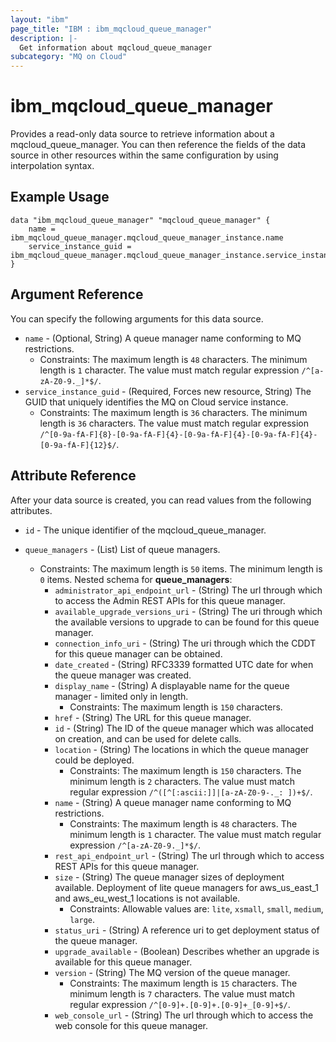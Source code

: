 ```yaml
---
layout: "ibm"
page_title: "IBM : ibm_mqcloud_queue_manager"
description: |-
  Get information about mqcloud_queue_manager
subcategory: "MQ on Cloud"
---
```


# ibm_mqcloud_queue_manager

Provides a read-only data source to retrieve information about a mqcloud_queue_manager. You can then reference the fields of the data source in other resources within the same configuration by using interpolation syntax.

## Example Usage

```hcl
data "ibm_mqcloud_queue_manager" "mqcloud_queue_manager" {
	name = ibm_mqcloud_queue_manager.mqcloud_queue_manager_instance.name
	service_instance_guid = ibm_mqcloud_queue_manager.mqcloud_queue_manager_instance.service_instance_guid
}
```

## Argument Reference

You can specify the following arguments for this data source.

* `name` - (Optional, String) A queue manager name conforming to MQ restrictions.
  * Constraints: The maximum length is `48` characters. The minimum length is `1` character. The value must match regular expression `/^[a-zA-Z0-9._]*$/`.
* `service_instance_guid` - (Required, Forces new resource, String) The GUID that uniquely identifies the MQ on Cloud service instance.
  * Constraints: The maximum length is `36` characters. The minimum length is `36` characters. The value must match regular expression `/^[0-9a-fA-F]{8}-[0-9a-fA-F]{4}-[0-9a-fA-F]{4}-[0-9a-fA-F]{4}-[0-9a-fA-F]{12}$/`.

## Attribute Reference

After your data source is created, you can read values from the following attributes.

* `id` - The unique identifier of the mqcloud_queue_manager.

* `queue_managers` - (List) List of queue managers.
  * Constraints: The maximum length is `50` items. The minimum length is `0` items.
Nested schema for **queue_managers**:
	* `administrator_api_endpoint_url` - (String) The url through which to access the Admin REST APIs for this queue manager.
	* `available_upgrade_versions_uri` - (String) The uri through which the available versions to upgrade to can be found for this queue manager.
	* `connection_info_uri` - (String) The uri through which the CDDT for this queue manager can be obtained.
	* `date_created` - (String) RFC3339 formatted UTC date for when the queue manager was created.
	* `display_name` - (String) A displayable name for the queue manager - limited only in length.
	  * Constraints: The maximum length is `150` characters.
	* `href` - (String) The URL for this queue manager.
	* `id` - (String) The ID of the queue manager which was allocated on creation, and can be used for delete calls.
	* `location` - (String) The locations in which the queue manager could be deployed.
	  * Constraints: The maximum length is `150` characters. The minimum length is `2` characters. The value must match regular expression `/^([^[:ascii:]]|[a-zA-Z0-9-._: ])+$/`.
	* `name` - (String) A queue manager name conforming to MQ restrictions.
	  * Constraints: The maximum length is `48` characters. The minimum length is `1` character. The value must match regular expression `/^[a-zA-Z0-9._]*$/`.
	* `rest_api_endpoint_url` - (String) The url through which to access REST APIs for this queue manager.
	* `size` - (String) The queue manager sizes of deployment available. Deployment of lite queue managers for aws_us_east_1 and aws_eu_west_1 locations is not available.
	  * Constraints: Allowable values are: `lite`, `xsmall`, `small`, `medium`, `large`.
	* `status_uri` - (String) A reference uri to get deployment status of the queue manager.
	* `upgrade_available` - (Boolean) Describes whether an upgrade is available for this queue manager.
	* `version` - (String) The MQ version of the queue manager.
	  * Constraints: The maximum length is `15` characters. The minimum length is `7` characters. The value must match regular expression `/^[0-9]+.[0-9]+.[0-9]+_[0-9]+$/`.
	* `web_console_url` - (String) The url through which to access the web console for this queue manager.

